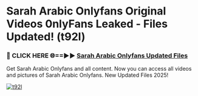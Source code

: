 # Sarah Arabic Onlyfans Original Videos 0nlyFans Leaked - Files Updated! (t92l)

<h3>🔴 CLICK HERE 🌐==►► <a href="https://tinyurl.com/2wckxsce" rel="nofollow">Sarah Arabic Onlyfans Updated Files</a></h3>

Get Sarah Arabic Onlyfans and all content. Now you can access all videos and pictures of Sarah Arabic Onlyfans. New Updated Files 2025!

[![t92l](https://i.imgur.com/AFduVYN.gif)](https://tinyurl.com/2wckxsce)
